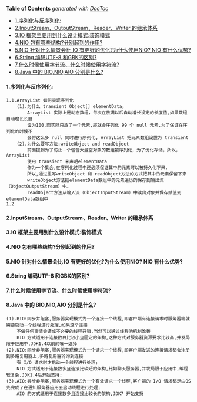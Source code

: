 <!-- START doctoc generated TOC please keep comment here to allow auto update -->
<!-- DON'T EDIT THIS SECTION, INSTEAD RE-RUN doctoc TO UPDATE -->
**Table of Contents**  *generated with [DocToc](https://github.com/thlorenz/doctoc)*

- [1.序列化与反序列化:](#1%E5%BA%8F%E5%88%97%E5%8C%96%E4%B8%8E%E5%8F%8D%E5%BA%8F%E5%88%97%E5%8C%96)
- [2.InputStream、OutputStream、Reader、Writer 的继承体系](#2inputstreamoutputstreamreaderwriter-%E7%9A%84%E7%BB%A7%E6%89%BF%E4%BD%93%E7%B3%BB)
- [3.IO 框架主要用到什么设计模式:装饰模式](#3io-%E6%A1%86%E6%9E%B6%E4%B8%BB%E8%A6%81%E7%94%A8%E5%88%B0%E4%BB%80%E4%B9%88%E8%AE%BE%E8%AE%A1%E6%A8%A1%E5%BC%8F%E8%A3%85%E9%A5%B0%E6%A8%A1%E5%BC%8F)
- [4.NIO 包有哪些结构?分别起到的作用?](#4nio-%E5%8C%85%E6%9C%89%E5%93%AA%E4%BA%9B%E7%BB%93%E6%9E%84%E5%88%86%E5%88%AB%E8%B5%B7%E5%88%B0%E7%9A%84%E4%BD%9C%E7%94%A8)
- [5.NIO 针对什么情景会比 IO 有更好的优化?为什么使用NIO? NIO 有什么优势?](#5nio-%E9%92%88%E5%AF%B9%E4%BB%80%E4%B9%88%E6%83%85%E6%99%AF%E4%BC%9A%E6%AF%94-io-%E6%9C%89%E6%9B%B4%E5%A5%BD%E7%9A%84%E4%BC%98%E5%8C%96%E4%B8%BA%E4%BB%80%E4%B9%88%E4%BD%BF%E7%94%A8nio-nio-%E6%9C%89%E4%BB%80%E4%B9%88%E4%BC%98%E5%8A%BF)
- [6.String 编码UTF-8 和GBK的区别?](#6string-%E7%BC%96%E7%A0%81utf-8-%E5%92%8Cgbk%E7%9A%84%E5%8C%BA%E5%88%AB)
- [7.什么时候使用字节流、什么时候使用字符流?](#7%E4%BB%80%E4%B9%88%E6%97%B6%E5%80%99%E4%BD%BF%E7%94%A8%E5%AD%97%E8%8A%82%E6%B5%81%E4%BB%80%E4%B9%88%E6%97%B6%E5%80%99%E4%BD%BF%E7%94%A8%E5%AD%97%E7%AC%A6%E6%B5%81)
- [8.Java 中的 BIO,NIO,AIO 分别是什么?](#8java-%E4%B8%AD%E7%9A%84-bionioaio-%E5%88%86%E5%88%AB%E6%98%AF%E4%BB%80%E4%B9%88)

<!-- END doctoc generated TOC please keep comment here to allow auto update -->

#### 1.序列化与反序列化:
	1.1.ArrayList 如何实现序列化
		(1).为什么 transient Object[] elementData;
			ArrayList 实际上是动态数组，每次在放满以后自动增长设定的长度值,如果数组自动增长长度
			设为100,而实际只放了一个元素,那就会序列化 99 个 null 元素.为了保证在序列化的时候不
			会将这么多 null 同时进行序列化,	ArrayList 把元素数组设置为 transient
		(2).为什么要写方法:writeObject and readObject
			前面提到为了防止一个包含大量空对象的数组被序列化，为了优化存储，所以，ArrayList 
			使用 transient 来声明elementData
			作为一个集合,在序列化过程中还必须保证其中的元素可以被持久化下来，
			所以,通过重写writeObject 和 readObject方法的方式把其中的元素保留下来
			writeObject方法把elementData数组中的元素遍历的保存到输出流（ObjectOutputStream）中。
			readObject方法从输入流（ObjectInputStream）中读出对象并保存赋值到elementData数组中
	1.2
#### 2.InputStream、OutputStream、Reader、Writer 的继承体系
#### 3.IO 框架主要用到什么设计模式:装饰模式
#### 4.NIO 包有哪些结构?分别起到的作用?
#### 5.NIO 针对什么情景会比 IO 有更好的优化?为什么使用NIO? NIO 有什么优势?
#### 6.String 编码UTF-8 和GBK的区别?
#### 7.什么时候使用字节流、什么时候使用字符流?
#### 8.Java 中的 BIO,NIO,AIO 分别是什么?
	(1).BIO:同步并阻塞,服务器实现模式为一个连接一个线程,即客户端有连接请求时服务器端就需要启动一个线程进行处理,如果这个连接
		不做任何事情会造成不必要的线程开销,当然可以通过线程池机制改善
		BIO 方式适用于连接数目比较小且固定的架构,这种方式对服务器资源要求比较高,并发局限于应用中,JDK1.4以前的唯一选择
	(2).NIO:同步非阻塞,服务器实现模式为一个请求一个线程,即客户端发送的连接请求都会注册到多路复用器上,多路复用器轮询到连接
		有 I/O 请求时才启动一个线程进行处理;
		NIO 方式适用于连接数多且连接比较短的架构,比如聊天服务器,并发局限于应用中,编程较复杂,JDK1.4后开始支持;
	(3).AIO:异步非阻塞,服务器实现模式为一个有效请求一个线程,客户端的 I/O 请求都是由OS先完成了在通知服务器应用去启动线程进行处理;
		AIO 的方式适用于连接数多且连接比较长的架构,JDK7 开始支持

